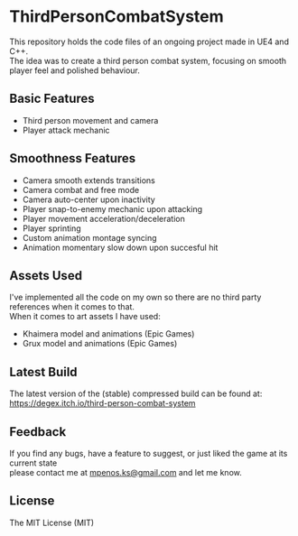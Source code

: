 # ThirdPersonCombatSystem
This repository holds the code files of an ongoing project made in UE4 and C++.\
The idea was to create a third person combat system, focusing on smooth player feel and polished behaviour.


## Basic Features
* Third person movement and camera
* Player attack mechanic

## Smoothness Features
* Camera smooth extends transitions
* Camera combat and free mode
* Camera auto-center upon inactivity
* Player snap-to-enemy mechanic upon attacking
* Player movement acceleration/deceleration
* Player sprinting
* Custom animation montage syncing
* Animation momentary slow down upon succesful hit

## Assets Used
I've implemented all the code on my own so there are no third party references when it comes to that.\
When it comes to art assets I have used:
* Khaimera model and animations (Epic Games)
* Grux model and animations (Epic Games)

## Latest Build
The latest version of the (stable) compressed build can be found at:\
https://degex.itch.io/third-person-combat-system

## Feedback
If you find any bugs, have a feature to suggest, or just liked the game at its current state\
please contact me at mpenos.ks@gmail.com and let me know.

## License
The MIT License (MIT)